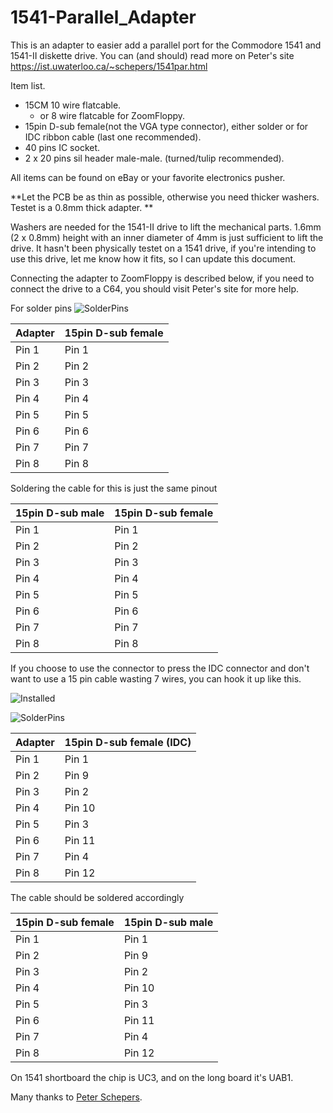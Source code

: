 # 1541-Parallel_Adapter
This is an adapter to easier add a parallel port for the Commodore 1541 and 1541-II diskette drive.
You can (and should) read more on Peter's site https://ist.uwaterloo.ca/~schepers/1541par.html

Item list.
* 15CM 10 wire flatcable.
  * or 8 wire flatcable for ZoomFloppy.
* 15pin D-sub female(not the VGA type connector), either solder or for IDC ribbon cable (last one recommended).
* 40 pins IC socket.
* 2 x 20 pins sil header male-male. (turned/tulip recommended).

All items can be found on eBay or your favorite electronics pusher.

**Let the PCB be as thin as possible, otherwise you need thicker washers. Testet is a 0.8mm thick adapter. **

Washers are needed for the 1541-II drive to lift the mechanical parts.
1.6mm (2 x 0.8mm) height with an inner diameter of 4mm is just sufficient to lift the drive.
It hasn't been physically testet on a 1541 drive, if you're intending to use this drive, let me know how it fits, so I can update this document.

Connecting the adapter to ZoomFloppy is described below, if you need to connect the drive to a C64, you should visit Peter's site for more help.

For solder pins
![SolderPins](/Pics/forDoc/15Female.jpg)

Adapter | 15pin D-sub female
------------ | -------------
Pin 1 | Pin 1
Pin 2 | Pin 2
Pin 3 | Pin 3
Pin 4 | Pin 4
Pin 5 | Pin 5
Pin 6 | Pin 6
Pin 7 | Pin 7
Pin 8 | Pin 8

Soldering the cable for this is just the same pinout

15pin D-sub male | 15pin D-sub female
------------ | -------------
Pin 1 | Pin 1
Pin 2 | Pin 2
Pin 3 | Pin 3
Pin 4 | Pin 4
Pin 5 | Pin 5
Pin 6 | Pin 6
Pin 7 | Pin 7
Pin 8 | Pin 8




If you choose to use the connector to press the IDC connector and don't want to use a 15 pin cable wasting 7 wires, you can hook it up like this.

![Installed](/Pics/installed.jpg)


![SolderPins](/Pics/forDoc/15FemaleIDC.jpg)

Adapter | 15pin D-sub female (IDC)
------------ | -------------
Pin 1 | Pin 1
Pin 2 | Pin 9
Pin 3 | Pin 2
Pin 4 | Pin 10
Pin 5 | Pin 3
Pin 6 | Pin 11
Pin 7 | Pin 4
Pin 8 | Pin 12

The cable should be soldered accordingly

15pin D-sub female | 15pin D-sub male
------------ | -------------
Pin 1 | Pin 1
Pin 2 | Pin 9
Pin 3 | Pin 2
Pin 4 | Pin 10
Pin 5 | Pin 3
Pin 6 | Pin 11
Pin 7 | Pin 4
Pin 8 | Pin 12



On 1541 shortboard the chip is UC3, and on the long board it's UAB1.



Many thanks to [Peter Schepers](https://ist.uwaterloo.ca/~schepers/1541par.html).

